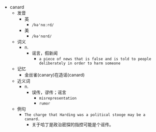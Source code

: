 - canard
  - 发音
    - 英
      - `/kə'nɑːrd/`
    - 美
      - `/kə'nɑrd/`
  - 词义
    - n.
      - 谣言，假新闻
        - `a piece of news that is false and is told to people deliberately in order to harm someone`
  - 记忆
    - 金丝雀(canary)在造谣(canard)
  - 近义词
    - n.
      - 误传，谬传；谣言
        - `misrepresentation`
        - `rumor`
  - 例句
    - `The charge that Harding was a political stooge may be a canard.`
      - 关于哈丁是政治密探的指控可能是个谣传。

